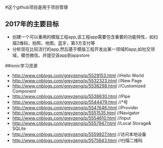 #这个github项目是用于项目管理
## 2017年的主要目标
 - 创建一个可以重用的模版工程app,该工程app需要包含重要的功能特性，如扫描2维码，拍照，地图，蓝牙，第3方支付等
 - 分析现在比较流行的app,然后基于模版工程开发出某一领域的app,如社交领域，模仿微信。并提交该app到appstore
 
##ionic学习资源
- http://www.cnblogs.com/greyzeng/p/5529153.html //Hello World
- http://www.cnblogs.com/greyzeng/p/5532323.html //New Page
- http://www.cnblogs.com/greyzeng/p/5536298.html //Customized Component
- http://www.cnblogs.com/greyzeng/p/5538630.html //Pipe
- http://www.cnblogs.com/greyzeng/p/5544479.html //*号
- http://www.cnblogs.com/greyzeng/p/5547646.html //Provider
- http://www.cnblogs.com/greyzeng/p/5551535.html //Navigator
- http://www.cnblogs.com/greyzeng/p/5554610.html //Input
- http://www.cnblogs.com/greyzeng/p/5557947.html //Local Storage& SQLite
- http://www.cnblogs.com/greyzeng/p/5559927.html //访问本地设备
- http://www.cnblogs.com/greyzeng/p/5575843.html //扫描二维码
